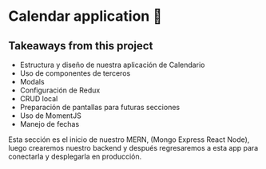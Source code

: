 # Calendar application 📅

## Takeaways from this project

* Estructura y diseño de nuestra aplicación de Calendario
* Uso de componentes de terceros
* Modals
* Configuración de Redux
* CRUD local
* Preparación de pantallas para futuras secciones
* Uso de MomentJS
* Manejo de fechas

Esta sección es el inicio de nuestro MERN, (Mongo Express React Node), luego crearemos nuestro backend y después regresaremos a esta app para conectarla y desplegarla en producción.